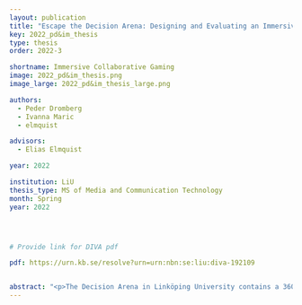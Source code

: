 ```yaml
---
layout: publication
title: "Escape the Decision Arena: Designing and Evaluating an Immersive Collaborative Gaming Experience in a Cylindrical Environment"
key: 2022_pd&im_thesis
type: thesis
order: 2022-3

shortname: Immersive Collaborative Gaming
image: 2022_pd&im_thesis.png
image_large: 2022_pd&im_thesis_large.png

authors:
  - Peder Dromberg
  - Ivanna Maric
  - elmquist

advisors:
  - Elias Elmquist

year: 2022

institution: LiU 
thesis_type: MS of Media and Communication Technology
month: Spring
year: 2022




# Provide link for DIVA pdf

pdf: https://urn.kb.se/resolve?urn=urn:nbn:se:liu:diva-192109


abstract: "<p>The Decision Arena in Linköping University contains a 360° cylindrical display with a complementary 360° sound system consisting of eight evenly spaced speakers along the bottom edge of the screen. This paper explores if an immersive game can be developed for such a non-typical gaming environment. The result was a two-player cooperative puzzle-solving game inspired by Escape Rooms where the final product was evaluated through playtesting, questionnaires and interviews by participants. The game was developed using Unreal Engine for the graphics and game logic, SuperCollider for sound implementation, and a custom website was used to control the game, which uses WebSockets to communicate with Unreal Engine. The evaluation results show that most participants found the game immersive and engaging, which points to that it is possible to develop immersive games for the Decision Arena. According to feedback, the most challenging, and sometimes immersionbreaking, aspect of the game was localizing the sound. The evaluation results also suggests that certain sounds are easier to localize in the Decision Arena than others, which led to the conclusion that further research in sound localization is beneficial if more sound-based games were to be developed for this environment.</p>"
---
```




